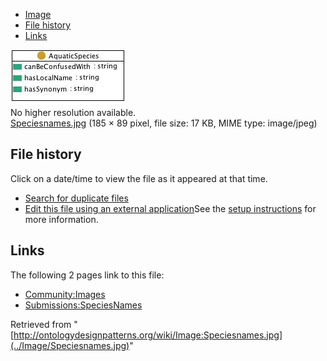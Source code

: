 * [Image](../Image/Speciesnames.jpg#file)
* [File history](../Image/Speciesnames.jpg#filehistory)
* [Links](../Image/Speciesnames.jpg#filelinks)

[![Image:Speciesnames.jpg](../images/3/32/Speciesnames.jpg)](../images/3/32/Speciesnames.jpg)  
No higher resolution available.  
[Speciesnames.jpg](../images/3/32/Speciesnames.jpg)‎ (185 × 89 pixel, file size: 17 KB, MIME type: image/jpeg)

## File history

Click on a date/time to view the file as it appeared at that time.



  
* [Search for duplicate files](http://ontologydesignpatterns.org/wiki/Special:FileDuplicateSearch/Speciesnames.jpg "Special:FileDuplicateSearch/Speciesnames.jpg")
* [Edit this file using an external application](http://ontologydesignpatterns.org/wiki/index.php?title=Image:Speciesnames.jpg&action=edit&externaledit=true&mode=file "Image:Speciesnames.jpg")See the [setup instructions](http://www.mediawiki.org/wiki/Manual:External_editors "http://www.mediawiki.org/wiki/Manual:External_editors") for more information.

## Links



The following 2 pages link to this file:


* [Community:Images](../Community/Images "Community:Images")
* [Submissions:SpeciesNames](../Submissions/SpeciesNames "Submissions:SpeciesNames")


Retrieved from "[http://ontologydesignpatterns.org/wiki/Image:Speciesnames.jpg](../Image/Speciesnames.jpg)"